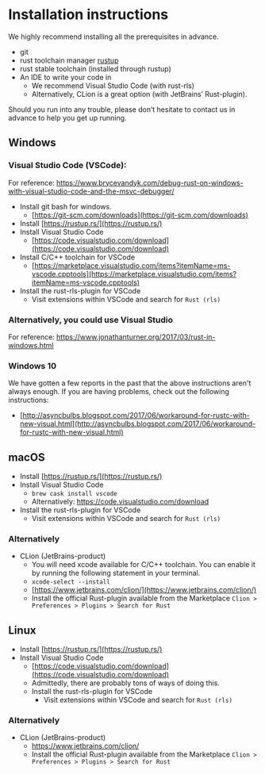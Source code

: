 # Installation instructions

We highly recommend installing all the prerequisites in advance.

- git
- rust toolchain manager [rustup](https://rustup.rs/)
- rust stable toolchain (installed through rustup)
- An IDE to write your code in
  - We recommend Visual Studio Code (with rust-rls)
  - Alternatively, CLion is a great option (with JetBrains’ Rust-plugin).

Should you run into any trouble, please don’t hesitate to contact us in advance to help you get up running.

## Windows

### Visual Studio Code (VSCode):

For reference: https://www.brycevandyk.com/debug-rust-on-windows-with-visual-studio-code-and-the-msvc-debugger/

- Install git bash for windows.
  - [https://git-scm.com/downloads](https://git-scm.com/downloads)
- Install [https://rustup.rs/](https://rustup.rs/)
- Install Visual Studio Code
  - [https://code.visualstudio.com/download](https://code.visualstudio.com/download)
- Install C/C++ toolchain for VSCode
  - [https://marketplace.visualstudio.com/items?itemName=ms-vscode.cpptools](https://marketplace.visualstudio.com/items?itemName=ms-vscode.cpptools)
- Install the rust-rls-plugin for VSCode
  - Visit extensions within VSCode and search for `Rust (rls)`

### Alternatively, you could use Visual Studio

For reference: https://www.jonathanturner.org/2017/03/rust-in-windows.html

### Windows 10

We have gotten a few reports in the past that the above instructions aren't always enough.
If you are having problems, check out the following instructions:

- [http://asyncbulbs.blogspot.com/2017/06/workaround-for-rustc-with-new-visual.html](http://asyncbulbs.blogspot.com/2017/06/workaround-for-rustc-with-new-visual.html)

## macOS

- Install [https://rustup.rs/](https://rustup.rs/)
- Install Visual Studio Code
  - `brew cask install vscode`
  - Alternatively: https://code.visualstudio.com/download
- Install the rust-rls-plugin for VSCode
  - Visit extensions within VSCode and search for `Rust (rls)`

### Alternatively

- CLion (JetBrains-product)
  - You will need xcode available for C/C++ toolchain. You can enable it by running the following statement in your terminal.
  - `xcode-select --install`
  - [https://www.jetbrains.com/clion/](https://www.jetbrains.com/clion/)
  - Install the official Rust-plugin available from the Marketplace
    `Clion > Preferences > Plugins > Search for Rust`

## Linux

- Install [https://rustup.rs/](https://rustup.rs/)
- Install Visual Studio Code
  - [https://code.visualstudio.com/download](https://code.visualstudio.com/download)
  - Admittedly, there are probably tons of ways of doing this.
  - Install the rust-rls-plugin for VSCode
    - Visit extensions within VSCode and search for `Rust (rls)`

### Alternatively

- CLion (JetBrains-product)
  - https://www.jetbrains.com/clion/
  - Install the official Rust-plugin available from the Marketplace
    `Clion > Preferences > Plugins > Search for Rust`
